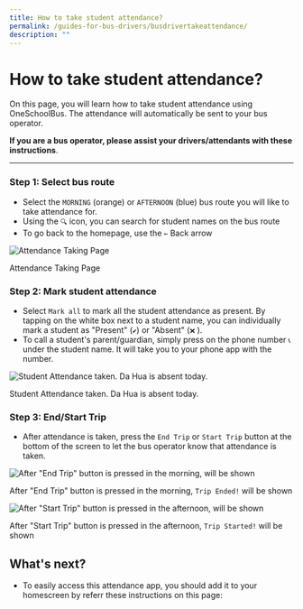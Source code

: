 ```yaml
---
title: How to take student attendance?
permalink: /guides-for-bus-drivers/busdrivertakeattendance/
description: ""
---
```

How to take student attendance?
===============================

On this page, you will learn how to take student attendance using OneSchoolBus. The attendance will automatically be sent to your bus operator.

**If you are a bus operator, please assist your drivers/attendants with these instructions**.

* * *

### Step 1: Select bus route

*   Select the `MORNING` (orange) or `AFTERNOON` (blue) bus route you will like to take attendance for.
*   Using the `🔍` icon, you can search for student names on the bus route
*   To go back to the homepage, use the `←` Back arrow

![Attendance Taking Page](https://s3-us-west-2.amazonaws.com/secure.notion-static.com/ed3acee3-bc0f-4635-bfbe-61c16c98962f/rudolph.localhost_driver_home(Pixel_2_XL)_(3).png)

Attendance Taking Page

### Step 2: Mark student attendance

*   Select `Mark all` to mark all the student attendance as present. By tapping on the white box next to a student name, you can individually mark a student as "Present" (`✔️`) or "Absent" (`❌` ).
*   To call a student's parent/guardian, simply press on the phone number `📞` under the student name. It will take you to your phone app with the number.

![Student Attendance taken. Da Hua is absent today.](https://s3-us-west-2.amazonaws.com/secure.notion-static.com/808998ba-809f-425c-8e82-2851824659b5/rudolph.localhost_driver_home(Pixel_2_XL)_(4).png)

Student Attendance taken. Da Hua is absent today.

### Step 3: End/Start Trip

*   After attendance is taken, press the `End Trip` or `Start Trip` button at the bottom of the screen to let the bus operator know that attendance is taken.

![After "End Trip" button is pressed in the morning,  will be shown ](https://s3-us-west-2.amazonaws.com/secure.notion-static.com/17193e1f-0324-4f87-a4de-37318a748cce/rudolph.localhost_driver_home(Pixel_2_XL)_(5).png)

After "End Trip" button is pressed in the morning, `Trip Ended!` will be shown

![After "Start Trip" button is pressed in the afternoon,  will be shown ](https://s3-us-west-2.amazonaws.com/secure.notion-static.com/8c0fe885-305c-48cd-ac7a-f9ab01694e07/rudolph.localhost_driver_home(Pixel_2_XL)_(7).png)

After "Start Trip" button is pressed in the afternoon, `Trip Started!` will be shown

What's next?
------------

*   To easily access this attendance app, you should add it to your homescreen by referr these instructions on this page: